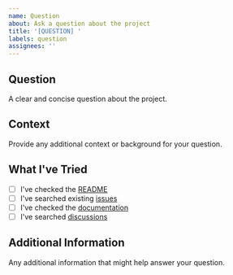 ```yaml
---
name: Question
about: Ask a question about the project
title: '[QUESTION] '
labels: question
assignees: ''
---
```


##  Question

A clear and concise question about the project.

##  Context

Provide any additional context or background for your question.

##  What I've Tried

- [ ] I've checked the [README](../README.md)
- [ ] I've searched existing [issues](https://github.com/jayptl-me/whyknot.live/issues)
- [ ] I've checked the [documentation](../docs/)
- [ ] I've searched [discussions](https://github.com/jayptl-me/whyknot.live/discussions)

##  Additional Information

Any additional information that might help answer your question.
